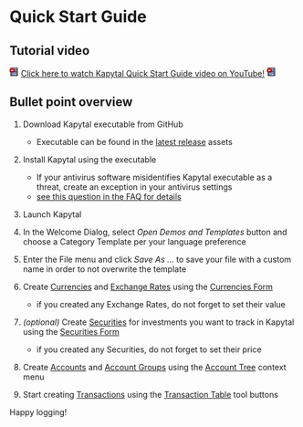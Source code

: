 # Quick Start Guide

## Tutorial video

![Youtube Icon](../resources/icons/icons-16/film-youtube.png) [Click here to watch Kapytal Quick Start Guide video on YouTube!](https://youtu.be/dCtn-ZUGWMs) ![Youtube Icon](../resources/icons/icons-16/film-youtube.png)

## Bullet point overview

1. Download Kapytal executable from GitHub
    - Executable can be found in the [latest release](https://github.com/JakubFranek/Kapytal/releases/latest) assets

1. Install Kapytal using the executable
    - If your antivirus software misidentifies Kapytal executable as a threat, create an exception in your antivirus settings
    - [see this question in the FAQ for details](faq.md#why-is-the-kapytal-installer-detected-as-a-virus-threat)
1. Launch Kapytal
1. In the Welcome Dialog, select *Open Demos and Templates* button and choose a Category Template per your language preference
1. Enter the File menu and click *Save As ...* to save your file with a custom name in order to not overwrite the template
1. Create [Currencies](glossary.md#currency-) and [Exchange Rates](glossary.md#exchange-rate-) using the [Currencies Form](glossary.md#currencies-form)
    - if you created any Exchange Rates, do not forget to set their value
1. *(optional)* Create [Securities](glossary.md#security-) for investments you want to track in Kapytal using the [Securities Form](glossary.md#securities-form)
    - if you created any Securities, do not forget to set their price
1. Create [Accounts](glossary.md#account) and [Account Groups](glossary.md#account-group-) using the [Account Tree](glossary.md#account-tree-) context menu
1. Start creating [Transactions](glossary.md#transaction) using the [Transaction Table](glossary.md#transaction-table-) tool buttons

Happy logging!
